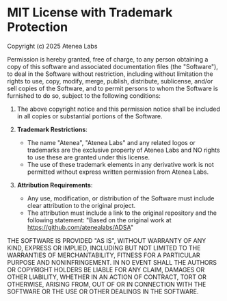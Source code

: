# MIT License with Trademark Protection

Copyright (c) 2025 Atenea Labs

Permission is hereby granted, free of charge, to any person obtaining a copy of this software and associated documentation files (the "Software"), to deal in the Software without restriction, including without limitation the rights to use, copy, modify, merge, publish, distribute, sublicense, and/or sell copies of the Software, and to permit persons to whom the Software is furnished to do so, subject to the following conditions:

1. The above copyright notice and this permission notice shall be included in all copies or substantial portions of the Software.

2. **Trademark Restrictions**: 
   - The name "Atenea", "Atenea Labs" and any related logos or trademarks are the exclusive property of Atenea Labs and NO rights to use these are granted under this license.
   - The use of these trademark elements in any derivative work is not permitted without express written permission from Atenea Labs.

3. **Attribution Requirements**:
   - Any use, modification, or distribution of the Software must include clear attribution to the original project.
   - The attribution must include a link to the original repository and the following statement:
     "Based on the original work at https://github.com/atenealabs/ADSA"

THE SOFTWARE IS PROVIDED "AS IS", WITHOUT WARRANTY OF ANY KIND, EXPRESS OR IMPLIED, INCLUDING BUT NOT LIMITED TO THE WARRANTIES OF MERCHANTABILITY, FITNESS FOR A PARTICULAR PURPOSE AND NONINFRINGEMENT. IN NO EVENT SHALL THE AUTHORS OR COPYRIGHT HOLDERS BE LIABLE FOR ANY CLAIM, DAMAGES OR OTHER LIABILITY, WHETHER IN AN ACTION OF CONTRACT, TORT OR OTHERWISE, ARISING FROM, OUT OF OR IN CONNECTION WITH THE SOFTWARE OR THE USE OR OTHER DEALINGS IN THE SOFTWARE. 